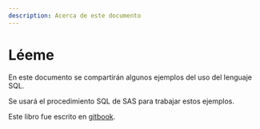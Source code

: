```yaml
---
description: Acerca de este documento
---
```


# Léeme

En este documento se compartirán algunos ejemplos del uso del lenguaje SQL.

Se usará el procedimiento SQL de SAS para trabajar estos ejemplos.

Este libro fue escrito en [gitbook](https://www.gitbook.com/).
